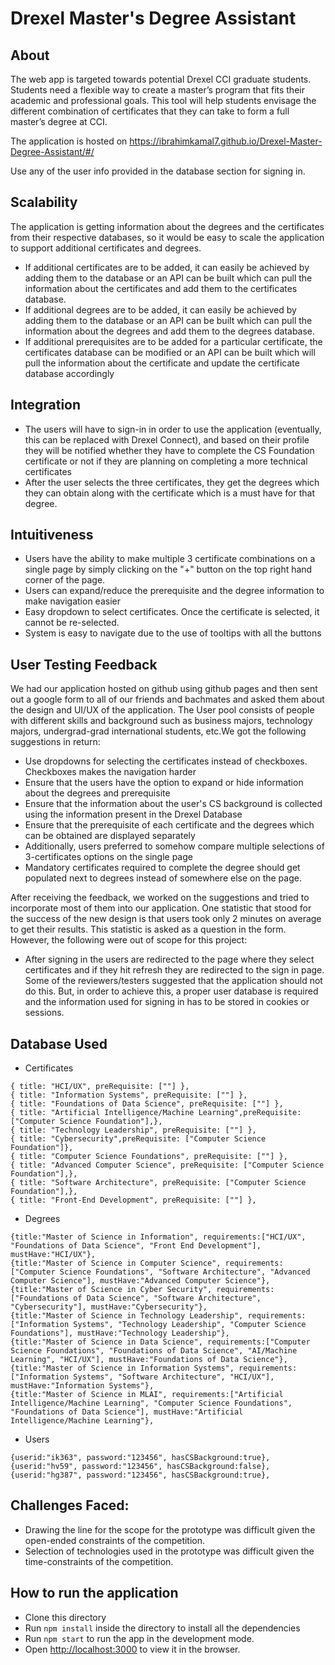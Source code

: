 # Drexel Master's Degree Assistant

## About
The web app is targeted towards potential Drexel CCI graduate students. Students need a flexible way to create a master’s program that fits their academic and professional goals. This tool will help students envisage the different combination of certificates that they can take to form a full master’s degree at CCI. 

The application is hosted on  https://ibrahimkamal7.github.io/Drexel-Master-Degree-Assistant/#/

Use any of the user info provided in the database section for signing in.


## Scalability

The application is getting information about the degrees and the certificates from their respective databases, so it would be easy to scale the application to support additional certificates and degrees.
* If additional certificates are to be added, it can easily be achieved by adding them to the database or an API can be built which can pull the information about the certificates and add them to the certificates database.
* If additional degrees are to be added, it can easily be achieved by adding them to the database or an API can be built which can pull the information about the degrees and add them to the degrees database.
* If additional prerequisites are to be added for a particular certificate, the certificates database can be modified or an API can be built which will pull the information about the certificate and update the certificate database accordingly


## Integration
* The users will have to sign-in in order to use the application (eventually, this can be replaced with Drexel Connect), and based on their profile they will be notified whether they have to complete the CS Foundation certificate or not if they are planning on completing a more technical certificates
* After the user selects the three certificates, they get the degrees which they can obtain along with the certificate which is a must have for that degree.



## Intuitiveness
* Users have the ability to make multiple 3 certificate combinations on a single page by simply clicking on the "+" button on the top right hand corner of the page.
* Users can expand/reduce the prerequisite and the degree information to make navigation easier
* Easy dropdown to select certificates. Once the certificate is selected, it cannot be re-selected.
* System is easy to navigate due to the use of tooltips with all the buttons

## User Testing Feedback

We had our application hosted on github using github pages and then sent out a google form to all of our friends and bachmates and asked them about the design and UI/UX of the application. The User pool consists of people with different skills and background such as business majors, technology majors, undergrad-grad international students, etc.We got the following suggestions in return:
* Use dropdowns for selecting the certificates instead of checkboxes. Checkboxes makes the navigation harder
* Ensure that the users have the option to expand or hide information about the degrees and prerequisite
* Ensure that the information about the user's CS background is collected using the information present in the Drexel Database
* Ensure that the prerequisite of each certificate and the degrees which can be obtained are displayed separately
* Additionally, users preferred to somehow compare multiple selections of 3-certificates options on the single page
* Mandatory certificates required to complete the degree should get populated next to degrees instead of somewhere else on the page.


After receiving the feedback, we worked on the suggestions and tried to incorporate most of them into our application. One statistic that stood for the success of the new design is that users took only 2 minutes on average to get their results. This statistic is asked as a question in the form. However, the following were out of scope for this project:
* After signing in the users are redirected to the page where they select certificates and if they hit refresh they are redirected to the sign in page. Some of the reviewers/testers suggested that the application should not do this. But, in order to achieve this, a proper user database is required and the information used for signing in has to be stored in cookies or sessions.


## Database Used

* Certificates
```
{ title: "HCI/UX", preRequisite: [""] },
{ title: "Information Systems", preRequisite: [""] },
{ title: "Foundations of Data Science", preRequisite: [""] },
{ title: "Artificial Intelligence/Machine Learning",preRequisite: ["Computer Science Foundation"],},
{ title: "Technology Leadership", preRequisite: [""] },
{ title: "Cybersecurity",preRequisite: ["Computer Science Foundation"]},
{ title: "Computer Science Foundations", preRequisite: [""] },
{ title: "Advanced Computer Science", preRequisite: ["Computer Science Foundation"],},
{ title: "Software Architecture", preRequisite: ["Computer Science Foundation"],},
{ title: "Front-End Development", preRequisite: [""] },
```

* Degrees
```
{title:"Master of Science in Information", requirements:["HCI/UX", "Foundations of Data Science", "Front End Development"], mustHave:"HCI/UX"},
{title:"Master of Science in Computer Science", requirements:["Computer Science Foundations", "Software Architecture", "Advanced Computer Science"], mustHave:"Advanced Computer Science"},
{title:"Master of Science in Cyber Security", requirements:["Foundations of Data Science", "Software Architecture", "Cybersecurity"], mustHave:"Cybersecurity"},
{title:"Master of Science in Technology Leadership", requirements:["Information Systems", "Technology Leadership", "Computer Science Foundations"], mustHave:"Technology Leadership"},
{title:"Master of Science in Data Science", requirements:["Computer Science Foundations", "Foundations of Data Science", "AI/Machine Learning", "HCI/UX"], mustHave:"Foundations of Data Science"},
{title:"Master of Science in Information Systems", requirements:["Information Systems", "Software Architecture", "HCI/UX"], mustHave:"Information Systems"},
{title:"Master of Science in MLAI", requirements:["Artificial Intelligence/Machine Learning", "Computer Science Foundations", "Foundations of Data Science"], mustHave:"Artificial Intelligence/Machine Learning"},
```

* Users

```
{userid:"ik363", password:"123456", hasCSBackground:true},
{userid:"hv59", password:"123456", hasCSBackground:false},
{userid:"hg387", password:"123456", hasCSBackground:true},
```
## Challenges Faced:
* Drawing the line for the scope for the prototype was difficult given the open-ended constraints of the competition.
* Selection of technologies used in the prototype was difficult given the time-constraints of the competition.

## How to run the application
* Clone this directory
* Run `npm install` inside the directory to install all the dependencies
* Run `npm start` to run the app in the development mode.
* Open [http://localhost:3000](http://localhost:3000) to view it in the browser.

